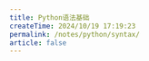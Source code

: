 ```yaml
---
title: Python语法基础
createTime: 2024/10/19 17:19:23
permalink: /notes/python/syntax/
article: false
---
```

